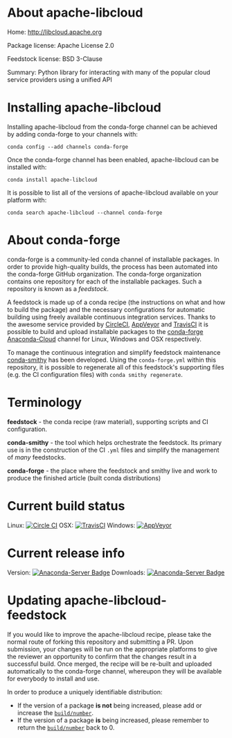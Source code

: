 About apache-libcloud
=====================

Home: http://libcloud.apache.org

Package license: Apache License 2.0

Feedstock license: BSD 3-Clause

Summary: Python library for interacting with many of the popular cloud service providers using a unified API



Installing apache-libcloud
==========================

Installing apache-libcloud from the conda-forge channel can be achieved by adding conda-forge to your channels with:

```
conda config --add channels conda-forge
```

Once the conda-forge channel has been enabled, apache-libcloud can be installed with:

```
conda install apache-libcloud
```

It is possible to list all of the versions of apache-libcloud available on your platform with:

```
conda search apache-libcloud --channel conda-forge
```


About conda-forge
=================

conda-forge is a community-led conda channel of installable packages.
In order to provide high-quality builds, the process has been automated into the
conda-forge GitHub organization. The conda-forge organization contains one repository 
for each of the installable packages. Such a repository is known as a *feedstock*.

A feedstock is made up of a conda recipe (the instructions on what and how to build
the package) and the necessary configurations for automatic building using freely
available continuous integration services. Thanks to the awesome service provided by
[CircleCI](https://circleci.com/), [AppVeyor](http://www.appveyor.com/)
and [TravisCI](https://travis-ci.org/) it is possible to build and upload installable
packages to the [conda-forge](https://anaconda.org/conda-forge)
[Anaconda-Cloud](http://docs.anaconda.org/) channel for Linux, Windows and OSX respectively.

To manage the continuous integration and simplify feedstock maintenance
[conda-smithy](http://github.com/conda-forge/conda-smithy) has been developed.
Using the ``conda-forge.yml`` within this repository, it is possible to regenerate all of
this feedstock's supporting files (e.g. the CI configuration files) with ``conda smithy regenerate``.


Terminology
===========

**feedstock** - the conda recipe (raw material), supporting scripts and CI configuration.

**conda-smithy** - the tool which helps orchestrate the feedstock.
                   Its primary use is in the construction of the CI ``.yml`` files
                   and simplify the management of *many* feedstocks.

**conda-forge** - the place where the feedstock and smithy live and work to
                  produce the finished article (built conda distributions)

Current build status
====================

Linux: [![Circle CI](https://circleci.com/gh/conda-forge/apache-libcloud-feedstock.svg?style=svg)](https://circleci.com/gh/conda-forge/apache-libcloud-feedstock)
OSX: [![TravisCI](https://travis-ci.org/conda-forge/apache-libcloud-feedstock.svg?branch=master)](https://travis-ci.org/conda-forge/apache-libcloud-feedstock) 
Windows: [![AppVeyor](https://ci.appveyor.com/api/projects/status/github/conda-forge/apache-libcloud-feedstock?svg=True)](https://ci.appveyor.com/project/conda-forge/apache-libcloud-feedstock/branch/master)

Current release info
====================
Version: [![Anaconda-Server Badge](https://anaconda.org/conda-forge/apache-libcloud/badges/version.svg)](https://anaconda.org/conda-forge/apache-libcloud)
Downloads: [![Anaconda-Server Badge](https://anaconda.org/conda-forge/apache-libcloud/badges/downloads.svg)](https://anaconda.org/conda-forge/apache-libcloud)


Updating apache-libcloud-feedstock
==================================

If you would like to improve the apache-libcloud recipe, please take the normal
route of forking this repository and submitting a PR. Upon submission, your changes will
be run on the appropriate platforms to give the reviewer an opportunity to confirm that the
changes result in a successful build. Once merged, the recipe will be re-built and uploaded
automatically to the conda-forge channel, whereupon they will be available for everybody to
install and use.

In order to produce a uniquely identifiable distribution:
 * If the version of a package **is not** being increased, please add or increase
   the [``build/number``](http://conda.pydata.org/docs/building/meta-yaml.html#build-number-and-string). 
 * If the version of a package **is** being increased, please remember to return
   the [``build/number``](http://conda.pydata.org/docs/building/meta-yaml.html#build-number-and-string)
   back to 0.
